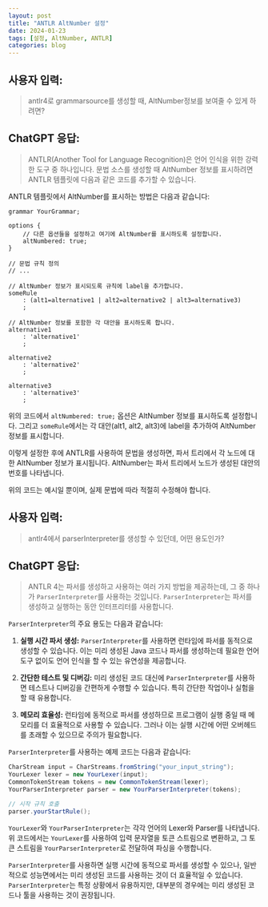 ```yaml
---
layout: post
title: "ANTLR AltNumber 설정"
date: 2024-01-23
tags: [설정, AltNumber, ANTLR]
categories: blog
---
```


## 사용자 입력:
> antlr4로 grammarsource를 생성할 때, AltNumber정보를 보여줄 수 있게 하려면?

## ChatGPT 응답:
> ANTLR(Another Tool for Language Recognition)은 언어 인식을 위한 강력한 도구 중 하나입니다. 문법 소스를 생성할 때 AltNumber 정보를 표시하려면 ANTLR 템플릿에 다음과 같은 코드를 추가할 수 있습니다.

ANTLR 템플릿에서 AltNumber를 표시하는 방법은 다음과 같습니다:

```antlr
grammar YourGrammar;

options {
    // 다른 옵션들을 설정하고 여기에 AltNumber를 표시하도록 설정합니다.
    altNumbered: true;
}

// 문법 규칙 정의
// ...

// AltNumber 정보가 표시되도록 규칙에 label을 추가합니다.
someRule
    : (alt1=alternative1 | alt2=alternative2 | alt3=alternative3)
    ;

// AltNumber 정보를 포함한 각 대안을 표시하도록 합니다.
alternative1
    : 'alternative1'
    ;

alternative2
    : 'alternative2'
    ;

alternative3
    : 'alternative3'
    ;
```

위의 코드에서 `altNumbered: true;` 옵션은 AltNumber 정보를 표시하도록 설정합니다. 그리고 `someRule`에서는 각 대안(alt1, alt2, alt3)에 label을 추가하여 AltNumber 정보를 표시합니다.

이렇게 설정한 후에 ANTLR를 사용하여 문법을 생성하면, 파서 트리에서 각 노드에 대한 AltNumber 정보가 표시됩니다. AltNumber는 파서 트리에서 노드가 생성된 대안의 번호를 나타냅니다.

위의 코드는 예시일 뿐이며, 실제 문법에 따라 적절히 수정해야 합니다.

## 사용자 입력:
> antlr4에서 parserInterpreter를 생성할 수 있던데, 어떤 용도인가?

## ChatGPT 응답:
> ANTLR 4는 파서를 생성하고 사용하는 여러 가지 방법을 제공하는데, 그 중 하나가 `ParserInterpreter`를 사용하는 것입니다. `ParserInterpreter`는 파서를 생성하고 실행하는 동안 인터프리터를 사용합니다.

`ParserInterpreter`의 주요 용도는 다음과 같습니다:

1. **실행 시간 파서 생성:** `ParserInterpreter`를 사용하면 런타임에 파서를 동적으로 생성할 수 있습니다. 이는 미리 생성된 Java 코드나 파서를 생성하는데 필요한 언어 도구 없이도 언어 인식을 할 수 있는 유연성을 제공합니다.

2. **간단한 테스트 및 디버깅:** 미리 생성된 코드 대신에 `ParserInterpreter`를 사용하면 테스트나 디버깅을 간편하게 수행할 수 있습니다. 특히 간단한 작업이나 실험을 할 때 유용합니다.

3. **메모리 효율성:** 런타임에 동적으로 파서를 생성하므로 프로그램이 실행 중일 때 메모리를 더 효율적으로 사용할 수 있습니다. 그러나 이는 실행 시간에 어떤 오버헤드를 초래할 수 있으므로 주의가 필요합니다.

`ParserInterpreter`를 사용하는 예제 코드는 다음과 같습니다:

```java
CharStream input = CharStreams.fromString("your_input_string");
YourLexer lexer = new YourLexer(input);
CommonTokenStream tokens = new CommonTokenStream(lexer);
YourParserInterpreter parser = new YourParserInterpreter(tokens);

// 시작 규칙 호출
parser.yourStartRule();
```

`YourLexer`와 `YourParserInterpreter`는 각각 언어의 Lexer와 Parser를 나타냅니다. 위 코드에서는 `YourLexer`를 사용하여 입력 문자열을 토큰 스트림으로 변환하고, 그 토큰 스트림을 `YourParserInterpreter`로 전달하여 파싱을 수행합니다.

`ParserInterpreter`를 사용하면 실행 시간에 동적으로 파서를 생성할 수 있으나, 일반적으로 성능면에서는 미리 생성된 코드를 사용하는 것이 더 효율적일 수 있습니다. `ParserInterpreter`는 특정 상황에서 유용하지만, 대부분의 경우에는 미리 생성된 코드나 툴을 사용하는 것이 권장됩니다.

